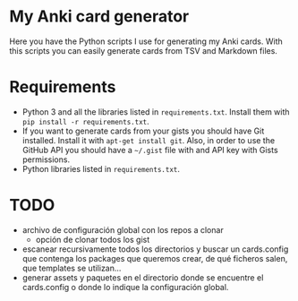
# My Anki card generator

Here you have the Python scripts I use for generating my Anki cards.
With this scripts you can easily generate cards from TSV and Markdown files.


# Requirements

* Python 3 and all the libraries listed in `requirements.txt`.
Install them with `pip install -r requirements.txt`.
* If you want to generate cards from your gists you should have Git installed.
Install it with `apt-get install git`.
Also, in order to use the GitHub API you should have a `~/.gist` file with and API key with Gists permissions.
* Python libraries listed in `requirements.txt`.


# TODO

* archivo de configuración global con los repos a clonar
    * opción de clonar todos los gist
* escanear recursivamente todos los directorios y buscar un cards.config que contenga los packages que queremos crear, de qué ficheros salen, que templates se utilizan...
* generar assets y paquetes en el directorio donde se encuentre el cards.config o donde lo indique la configuración global.

